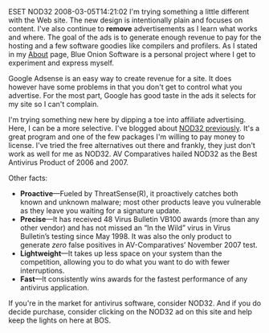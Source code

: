 ESET NOD32
2008-03-05T14:21:02
I'm trying something a little different with the Web site. The new design is intentionally plain and focuses on content. I've also continue to **remove** advertisements as I learn what works and where. The goal of the ads is to generate enough revenue to pay for the hosting and a few software goodies like compilers and profilers. As I stated in my [About](http://mike-ward.net/about) page, Blue Onion Software is a personal project where I get to experiment and express myself.

Google Adsense is an easy way to create revenue for a site. It does however have some problems in that you don't get to control what you advertise. For the most part, Google has good taste in the ads it selects for my site so I can't complain.

I'm trying something new here by dipping a toe into affiliate advertising. Here, I can be a more selective. I've blogged about [NOD32 previously](/blog/post/2006/10/31/day-of-the-virus). It's a great program and one of the few packages I'm willing to pay money to license. I've tried the free alternatives out there and frankly, they just don't work as well for me as NOD32. AV Comparatives hailed NOD32 as the Best Antivirus Product of 2006 and 2007.

Other facts:

  * **Proactive**—Fueled by ThreatSense(R), it proactively catches both known and unknown malware; most other products leave you vulnerable as they leave you waiting for a signature update. 
  * **Precise**—It has received 48 Virus Bulletin VB100 awards (more than any other vendor) and has not missed an “In the Wild” virus in Virus Bulletin’s testing since May 1998. It was also the only product to generate _zero_ false positives in AV-Comparatives’ November 2007 test.
  * **Lightweight**—It takes up less space on your system than the competition, allowing you to do what you want to do with fewer interruptions.
  * **Fast**—It consistently wins awards for the fastest performance of any antivirus application.

If you're in the market for antivirus software, consider NOD32. And if you do decide purchase, consider clicking on the NOD32 ad on this site and help keep the lights on here at BOS.

